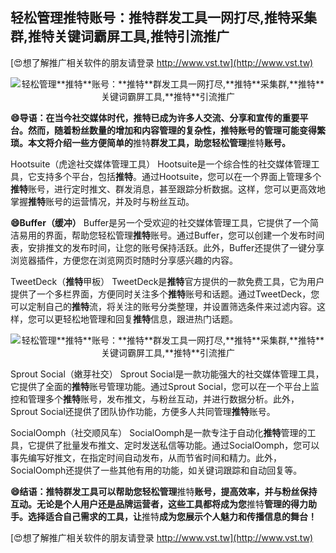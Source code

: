 ## **轻松管理**推特**账号：**推特**群发工具一网打尽,**推特**采集群,**推特**关键词霸屏工具,**推特**引流推广**

[😍想了解推广相关软件的朋友请登录 http://www.vst.tw](http://www.vst.tw)

 <center><img src="https://vst.tw/MP4/tuiguang/png/2.png" alt="轻松管理**推特**账号：**推特**群发工具一网打尽,**推特**采集群,**推特**关键词霸屏工具,**推特**引流推广"></center>

**😄导语：在当今社交媒体时代，**推特**已成为许多人交流、分享和宣传的重要平台。然而，随着粉丝数量的增加和内容管理的复杂性，**推特**账号的管理可能变得繁琐。本文将介绍一些方便简单的**推特**群发工具，助您轻松管理**推特**账号。**

Hootsuite（虎途社交媒体管理工具）
Hootsuite是一个综合性的社交媒体管理工具，它支持多个平台，包括**推特**。通过Hootsuite，您可以在一个界面上管理多个**推特**账号，进行定时推文、群发消息，甚至跟踪分析数据。这样，您可以更高效地掌握**推特**账号的运营情况，并及时与粉丝互动。

**😄Buffer（缓冲）**
Buffer是另一个受欢迎的社交媒体管理工具，它提供了一个简洁易用的界面，帮助您轻松管理**推特**账号。通过Buffer，您可以创建一个发布时间表，安排推文的发布时间，让您的账号保持活跃。此外，Buffer还提供了一键分享浏览器插件，方便您在浏览网页时随时分享感兴趣的内容。

TweetDeck（**推特**甲板）
TweetDeck是**推特**官方提供的一款免费工具，它为用户提供了一个多栏界面，方便同时关注多个**推特**账号和话题。通过TweetDeck，您可以定制自己的**推特**流，将关注的账号分类整理，并设置筛选条件来过滤内容。这样，您可以更轻松地管理和回复**推特**信息，跟进热门话题。

 <center><img src="https://vst.tw/MP4/tuiguang/png/3.png" alt="轻松管理**推特**账号：**推特**群发工具一网打尽,**推特**采集群,**推特**关键词霸屏工具,**推特**引流推广"></center>

Sprout Social（嫩芽社交）
Sprout Social是一款功能强大的社交媒体管理工具，它提供了全面的**推特**账号管理功能。通过Sprout Social，您可以在一个平台上监控和管理多个**推特**账号，发布推文，与粉丝互动，并进行数据分析。此外，Sprout Social还提供了团队协作功能，方便多人共同管理**推特**账号。

SocialOomph（社交顺风车）
SocialOomph是一款专注于自动化**推特**管理的工具，它提供了批量发布推文、定时发送私信等功能。通过SocialOomph，您可以事先编写好推文，在指定时间自动发布，从而节省时间和精力。此外，SocialOomph还提供了一些其他有用的功能，如关键词跟踪和自动回复等。

**😄结语：**推特**群发工具可以帮助您轻松管理**推特**账号，提高效率，并与粉丝保持互动。无论是个人用户还是品牌运营者，这些工具都将成为您**推特**管理的得力助手。选择适合自己需求的工具，让**推特**成为您展示个人魅力和传播信息的舞台！**

[😍想了解推广相关软件的朋友请登录 http://www.vst.tw](http://www.vst.tw)



